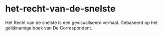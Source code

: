 # het-recht-van-de-snelste
Het Recht van de snelste is een gevisualiseerd verhaal. Gebaseerd op het gelijknamige boek van De Correspondent.
